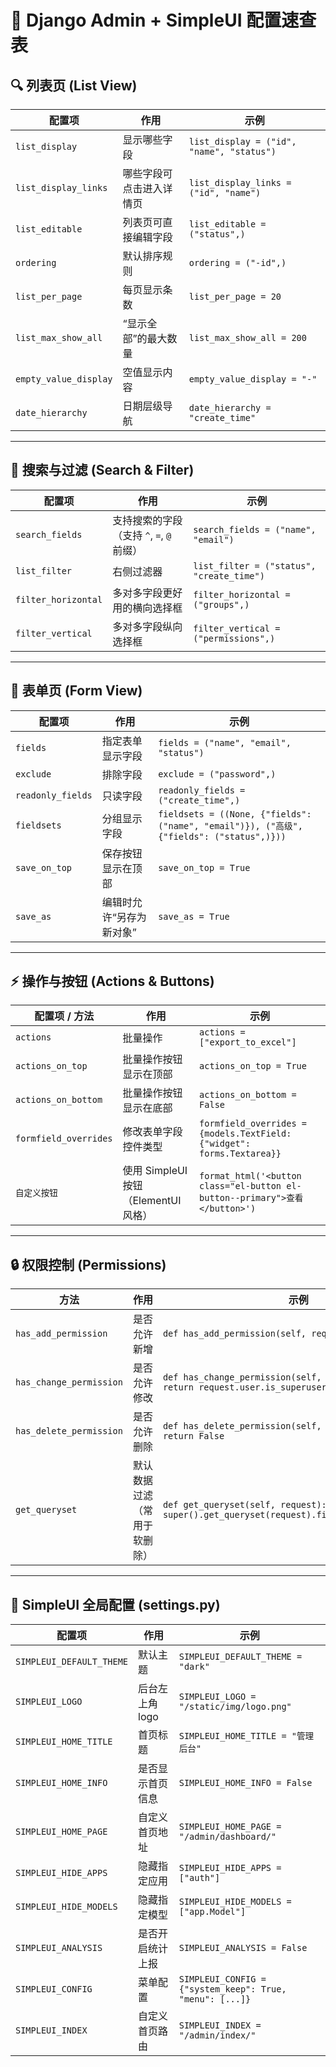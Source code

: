 # 📑 Django Admin + SimpleUI 配置速查表

## 🔍 列表页 (List View)
| 配置项 | 作用 | 示例 |
|--------|------|------|
| `list_display` | 显示哪些字段 | `list_display = ("id", "name", "status")` |
| `list_display_links` | 哪些字段可点击进入详情页 | `list_display_links = ("id", "name")` |
| `list_editable` | 列表页可直接编辑字段 | `list_editable = ("status",)` |
| `ordering` | 默认排序规则 | `ordering = ("-id",)` |
| `list_per_page` | 每页显示条数 | `list_per_page = 20` |
| `list_max_show_all` | “显示全部”的最大数量 | `list_max_show_all = 200` |
| `empty_value_display` | 空值显示内容 | `empty_value_display = "-"` |
| `date_hierarchy` | 日期层级导航 | `date_hierarchy = "create_time"` |

---

## 🔎 搜索与过滤 (Search & Filter)
| 配置项 | 作用 | 示例 |
|--------|------|------|
| `search_fields` | 支持搜索的字段（支持 `^`, `=`, `@` 前缀） | `search_fields = ("name", "email")` |
| `list_filter` | 右侧过滤器 | `list_filter = ("status", "create_time")` |
| `filter_horizontal` | 多对多字段更好用的横向选择框 | `filter_horizontal = ("groups",)` |
| `filter_vertical` | 多对多字段纵向选择框 | `filter_vertical = ("permissions",)` |

---

## 📝 表单页 (Form View)
| 配置项 | 作用 | 示例 |
|--------|------|------|
| `fields` | 指定表单显示字段 | `fields = ("name", "email", "status")` |
| `exclude` | 排除字段 | `exclude = ("password",)` |
| `readonly_fields` | 只读字段 | `readonly_fields = ("create_time",)` |
| `fieldsets` | 分组显示字段 | `fieldsets = ((None, {"fields": ("name", "email")}), ("高级", {"fields": ("status",)}))` |
| `save_on_top` | 保存按钮显示在顶部 | `save_on_top = True` |
| `save_as` | 编辑时允许“另存为新对象” | `save_as = True` |

---

## ⚡ 操作与按钮 (Actions & Buttons)
| 配置项 / 方法 | 作用 | 示例 |
|---------------|------|------|
| `actions` | 批量操作 | `actions = ["export_to_excel"]` |
| `actions_on_top` | 批量操作按钮显示在顶部 | `actions_on_top = True` |
| `actions_on_bottom` | 批量操作按钮显示在底部 | `actions_on_bottom = False` |
| `formfield_overrides` | 修改表单字段控件类型 | `formfield_overrides = {models.TextField: {"widget": forms.Textarea}}` |
| `自定义按钮` | 使用 SimpleUI 按钮（ElementUI 风格） | `format_html('<button class="el-button el-button--primary">查看</button>')` |

---

## 🔒 权限控制 (Permissions)
| 方法 | 作用 | 示例 |
|------|------|------|
| `has_add_permission` | 是否允许新增 | `def has_add_permission(self, request): return True` |
| `has_change_permission` | 是否允许修改 | `def has_change_permission(self, request, obj=None): return request.user.is_superuser` |
| `has_delete_permission` | 是否允许删除 | `def has_delete_permission(self, request, obj=None): return False` |
| `get_queryset` | 默认数据过滤（常用于软删除） | `def get_queryset(self, request): return super().get_queryset(request).filter(is_delete=False)` |

---

## 🎨 SimpleUI 全局配置 (settings.py)
| 配置项 | 作用 | 示例 |
|--------|------|------|
| `SIMPLEUI_DEFAULT_THEME` | 默认主题 | `SIMPLEUI_DEFAULT_THEME = "dark"` |
| `SIMPLEUI_LOGO` | 后台左上角 logo | `SIMPLEUI_LOGO = "/static/img/logo.png"` |
| `SIMPLEUI_HOME_TITLE` | 首页标题 | `SIMPLEUI_HOME_TITLE = "管理后台"` |
| `SIMPLEUI_HOME_INFO` | 是否显示首页信息 | `SIMPLEUI_HOME_INFO = False` |
| `SIMPLEUI_HOME_PAGE` | 自定义首页地址 | `SIMPLEUI_HOME_PAGE = "/admin/dashboard/"` |
| `SIMPLEUI_HIDE_APPS` | 隐藏指定应用 | `SIMPLEUI_HIDE_APPS = ["auth"]` |
| `SIMPLEUI_HIDE_MODELS` | 隐藏指定模型 | `SIMPLEUI_HIDE_MODELS = ["app.Model"]` |
| `SIMPLEUI_ANALYSIS` | 是否开启统计上报 | `SIMPLEUI_ANALYSIS = False` |
| `SIMPLEUI_CONFIG` | 菜单配置 | `SIMPLEUI_CONFIG = {"system_keep": True, "menu": [...]}` |
| `SIMPLEUI_INDEX` | 自定义首页路由 | `SIMPLEUI_INDEX = "/admin/index/"` |
